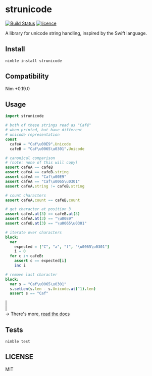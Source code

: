 # strunicode

[![Build Status](https://img.shields.io/travis/nitely/nim-strunicode.svg?style=flat-square)](https://travis-ci.org/nitely/nim-strunicode)
[![licence](https://img.shields.io/github/license/nitely/nim-strunicode.svg?style=flat-square)](https://raw.githubusercontent.com/nitely/nim-strunicode/master/LICENSE)


A library for unicode string handling,
inspired by the Swift language.

## Install

```
nimble install strunicode
```

## Compatibility

Nim +0.19.0

## Usage

```nim
import strunicode

# both of these strings read as "Café"
# when printed, but have different
# unicode representation
const
  cafeA = "Caf\u00E9".Unicode
  cafeB = "Caf\u0065\u0301".Unicode

# canonical comparison
# (note: none of this will copy)
assert cafeA == cafeB
assert cafeA == cafeB.string
assert cafeA == "Caf\u00E9"
assert cafeA == "Caf\u0065\u0301"
assert cafeA.string != cafeB.string

# count characters
assert cafeA.count == cafeB.count

# get character at position 3
assert cafeA.at(3) == cafeB.at(3)
assert cafeA.at(3) == "\u00E9"
assert cafeB.at(3) == "\u0065\u0301"

# iterate over characters
block:
  var
    expected = ["C", "a", "f", "\u0065\u0301"]
    i = 0
  for c in cafeB:
    assert c == expected[i]
    inc i

# remove last character
block:
  var s = "Caf\u0065\u0301"
  s.setLen(s.len - s.Unicode.at(^1).len)
  assert s == "Caf"
```
|  
|  
 -> There's more, [read the docs](https://nitely.github.io/nim-strunicode/)

## Tests

```
nimble test
```

## LICENSE

MIT

